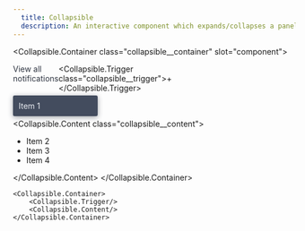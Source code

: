 ```yaml
---
  title: Collapsible
  description: An interactive component which expands/collapses a panel.
---
```


<script>
    import Collapsible from '$lib/components/Collapsible';
</script>

<style global>
.collapsible__container {
    display: flex;
    flex-direction: column;
    align-items: center;
    justify-content: center;
    width: 100%;
    height: 100%;
    border-radius: 4px;
}
.collapsible__header {
    width: 30%;
    display: flex;
    justify-content: space-between;
}
.collapsible__header span {
    color: #2e3440;
}
.collapsible__content {
    width: 30%;
}
.collapsible__content ul {
    list-style: none;
    padding: 0;
    margin-top: 0;
}
.collapsible__content.fixed ul {
    margin-top: 5px;
    margin-bottom: 0;
}
.collapsible__content li {
    color: #eceff4;
    padding: 10px;
    border-radius: 3px;
    margin-bottom: 5px;
    background-color: #434c5e;
    box-shadow: 0 2px 10px #2e344077;
}
.collapsible__trigger {
    color: #2e3440;
    font-size: 20px;
    cursor: pointer;
}
</style>

<!--code start-->
<Collapsible.Container class="collapsible__container" slot="component">
    <div class="collapsible__header">
        <span>View all notifications</span>
        <Collapsible.Trigger class="collapsible__trigger">+</Collapsible.Trigger>
    </div>
    <div class="collapsible__content fixed">
        <ul>
            <li>Item 1</li>
        </ul>
    </div>
    <Collapsible.Content class="collapsible__content">
        <ul>
            <li>Item 2</li>
            <li>Item 3</li>
            <li>Item 4</li>
        </ul>
    </Collapsible.Content>
</Collapsible.Container>
<!--code end-->

```svelte
<Collapsible.Container>
    <Collapsible.Trigger/>
    <Collapsible.Content/>
</Collapsible.Container>
```